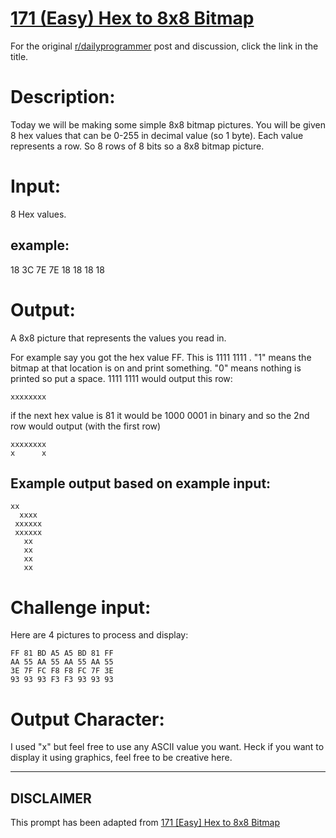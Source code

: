 # [171 (Easy) Hex to 8x8 Bitmap](https://www.reddit.com/r/dailyprogrammer/comments/2ao99p/7142014_challenge_171_easy_hex_to_8x8_bitmap/)

For the original [r/dailyprogrammer](https://www.reddit.com/r/dailyprogrammer/) post and discussion, click the link in the title.

# Description:
Today we will be making some simple 8x8 bitmap pictures. You will be given 8 hex values that can be 0-255 in decimal value (so 1 byte). Each value represents a row. So 8 rows of 8 bits so a 8x8 bitmap picture.

# Input:
8 Hex values.

## example:
18 3C 7E 7E 18 18 18 18

# Output:
A 8x8 picture that represents the values you read in. 

For example say you got the hex value FF. This is 1111 1111 . "1" means the bitmap at that location is on and print something. "0" means nothing is printed so put a space. 1111 1111 would output this row: 


```
xxxxxxxx
```
if the next hex value is 81 it would be 1000 0001 in binary and so the 2nd row would output (with the first row)


```
xxxxxxxx
x      x
```
## Example output based on example input:

```
xx
  xxxx
 xxxxxx
 xxxxxx
   xx
   xx
   xx
   xx
```
# Challenge input:
Here are 4 pictures to process and display:


```
FF 81 BD A5 A5 BD 81 FF
AA 55 AA 55 AA 55 AA 55
3E 7F FC F8 F8 FC 7F 3E
93 93 93 F3 F3 93 93 93
```
# Output Character:
I used "x" but feel free to use any ASCII value you want. Heck if you want to display it using graphics, feel free to be creative here.


----
## **DISCLAIMER**
This prompt has been adapted from [171 [Easy] Hex to 8x8 Bitmap](https://www.reddit.com/r/dailyprogrammer/comments/2ao99p/7142014_challenge_171_easy_hex_to_8x8_bitmap/
)
